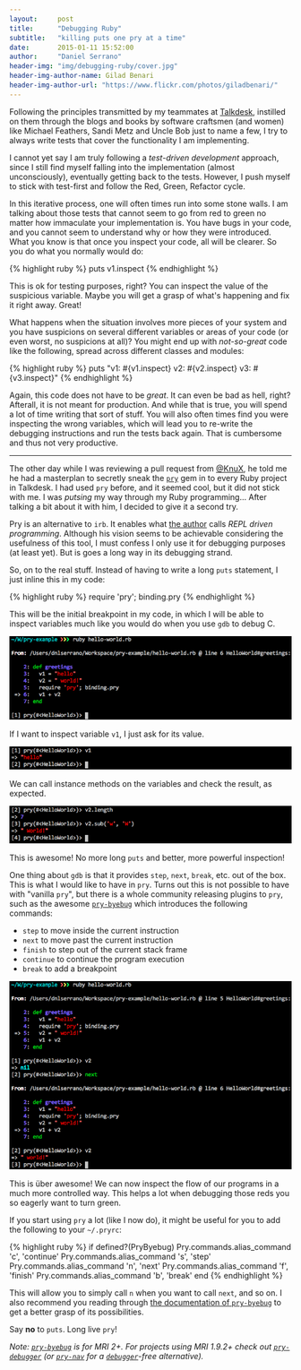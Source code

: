 ```yaml
---
layout:     post
title:      "Debugging Ruby"
subtitle:   "killing puts one pry at a time"
date:       2015-01-11 15:52:00
author:     "Daniel Serrano"
header-img: "img/debugging-ruby/cover.jpg"
header-img-author-name: Gilad Benari
header-img-author-url: "https://www.flickr.com/photos/giladbenari/"
---
```


Following the principles transmitted by my teammates at [Talkdesk](http://www.talkdesk.com/), instilled on them through the blogs and books by software craftsmen (and women) like Michael Feathers, Sandi Metz and Uncle Bob just to name a few, I try to always write tests that cover the functionality I am implementing.

I cannot yet say I am truly following a *test-driven development* approach, since I still find myself falling into the implementation (almost unconsciously), eventually getting back to the tests. However, I push myself to stick with test-first and follow the Red, Green, Refactor cycle.

In this iterative process, one will often times run into some stone walls. I am talking about those tests that cannot seem to go from red to green no matter how immaculate your implementation is. You have bugs in your code, and you cannot seem to understand why or how they were introduced. What you know is that once you inspect your code, all will be clearer. So you do what you normally would do:

{% highlight ruby %}
puts v1.inspect
{% endhighlight %}

This is ok for testing purposes, right? You can inspect the value of the suspicious variable. Maybe you will get a grasp of what's happening and fix it right away. Great!

What happens when the situation involves more pieces of your system and you have suspicions on several different variables or areas of your code (or even worst, no suspicions at all)? You might end up with *not-so-great* code like the following, spread across different classes and modules:

{% highlight ruby %}
puts "v1: #{v1.inspect} v2: #{v2.inspect} v3: #{v3.inspect}"
{% endhighlight %}

Again, this code does not have to be *great*. It can even be bad as hell, right? Afterall, it is not meant for production. And while that is true, you will spend a lot of time writing that sort of stuff. You will also often times find you were inspecting the wrong variables, which will lead you to re-write the debugging instructions and run the tests back again. That is cumbersome and thus not very productive.

-----

The other day while I was reviewing a pull request from [@KnuX](https://twitter.com/KnuX), he told me he had a masterplan to secretly sneak the [`pry`](https://github.com/pry/pry) gem in to every Ruby project in Talkdesk. I had used `pry` before, and it seemed cool, but it did not stick with me. I was *putsing* my way through my Ruby programming... After talking a bit about it with him, I decided to give it a second try.

Pry is an alternative to `irb`. It enables what [the author](https://twitter.com/banisterfiend) calls *REPL driven programming*. Although his vision seems to be achievable considering the usefulness of this tool, I must confess I only use it for debugging purposes (at least yet). But is goes a long way in its debugging strand.

So, on to the real stuff. Instead of having to write a long `puts` statement, I just inline this in my code:

{% highlight ruby %}
require 'pry'; binding.pry
{% endhighlight %}

This will be the initial breakpoint in my code, in which I will be able to inspect variables much like you would do when you use `gdb` to debug C.

![alt text](/img/debugging-ruby/1.png "Initial breakpoint")

If I want to inspect variable `v1`, I just ask for its value.

![alt text](/img/debugging-ruby/2.png "Inspect v1")

We can call instance methods on the variables and check the result, as expected.

![alt text](/img/debugging-ruby/3.png "Inspect v2")

This is awesome! No more long `puts` and better, more powerful inspection!

One thing about `gdb` is that it provides `step`, `next`, `break`, etc. out of the box. This is what I would like to have in `pry`. Turns out this is not possible to have with "vanilla `pry`", but there is a whole community releasing plugins to `pry`, such as the awesome [`pry-byebug`](https://github.com/deivid-rodriguez/pry-byebug) which introduces the following commands:

- `step` to move inside the current instruction
- `next` to move past the current instruction
- `finish` to step out of the current stack frame
- `continue` to continue the program execution
- `break` to add a breakpoint

![alt text](/img/debugging-ruby/4.png "After next")

This is über awesome! We can now inspect the flow of our programs in a much more controlled way. This helps a lot when debugging those reds you so eagerly want to turn green.

If you start using `pry` a lot (like I now do), it might be useful for you to add the following to your `~/.pryrc`:

{% highlight ruby %}
if defined?(PryByebug)
  Pry.commands.alias_command 'c', 'continue'
  Pry.commands.alias_command 's', 'step'
  Pry.commands.alias_command 'n', 'next'
  Pry.commands.alias_command 'f', 'finish'
  Pry.commands.alias_command 'b', 'break'
end
{% endhighlight %}

This will allow you to simply call `n` when you want to call `next`, and so on. I also recommend you reading through [the documentation of `pry-byebug`](https://github.com/deivid-rodriguez/pry-byebug#pry-byebug) to get a better grasp of its possibilities.

Say **no** to `puts`. Long live `pry`!

*Note: [`pry-byebug`](https://github.com/deivid-rodriguez/pry-byebug) is for MRI 2+. For projects using MRI 1.9.2+ check out [`pry-debugger`](https://github.com/nixme/pry-debugger) (or [`pry-nav`](https://github.com/nixme/pry-nav) for a [`debugger`](https://github.com/cldwalker/debugger)-free alternative).*